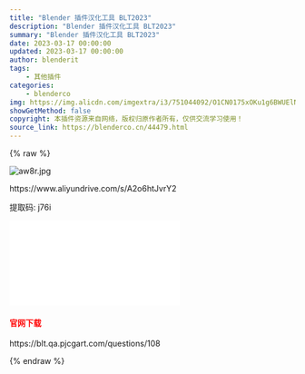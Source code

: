 ```yaml
---
title: "Blender 插件汉化工具 BLT2023"
description: "Blender 插件汉化工具 BLT2023"
summary: "Blender 插件汉化工具 BLT2023"
date: 2023-03-17 00:00:00
updated: 2023-03-17 00:00:00
author: blenderit
tags: 
    - 其他插件
categories:
    - blenderco
img: https://img.alicdn.com/imgextra/i3/751044092/O1CN0175xOKu1g6BWUElNrU_!!751044092.jpg
showGetMethod: false
copyright: 本插件资源来自网络，版权归原作者所有，仅供交流学习使用！
source_link: https://blenderco.cn/44479.html
---
```


{% raw %}
<p><img src="https://img.alicdn.com/imgextra/i3/751044092/O1CN0175xOKu1g6BWUElNrU_!!751044092.jpg" alt="aw8r.jpg "></p><p>https://www.aliyundrive.com/s/A2o6htJvrY2</p><p>提取码: j76i</p><div id="external-video-07f29df9a6" class="external-video"><iframe frameborder="0" src="//player.bilibili.com/player.html?aid=483352888&amp;bvid=BV1cT411Y7YL&amp;cid=1049091409&amp;page=1" allowfullscreen="true"></iframe></div><h4><span style="color: #ff0000;">官网下载</span></h4><p>https://blt.qa.pjcgart.com/questions/108</p>
<div style="display: none">blenderco</div>
{% endraw %}
